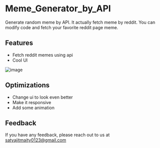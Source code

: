 
# Meme_Generator_by_API

Generate random meme by API. It actually fetch meme by reddit. You can modify code and fetch your favorite reddit page meme.


## Features

- Fetch reddit memes using api
- Cool UI



![image](https://www.linkpicture.com/q/Screenshot-12_24.png)
## Optimizations

- Change ui to look even better
- Make it responsive 
- Add some animation 

## Feedback

If you have any feedback, please reach out to us at satyajitmaity0123@gmail.com

